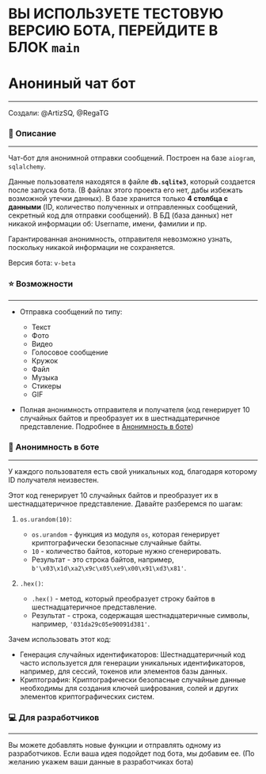 # ВЫ ИСПОЛЬЗУЕТЕ ТЕСТОВУЮ ВЕРСИЮ БОТА, ПЕРЕЙДИТЕ В БЛОК `main`


# Анониный чат бот
-----

Создали: @ArtizSQ, @RegaTG

### 🔰 Описание
-----
Чат-бот для анонимной отправки сообщений. Построен на базе `aiogram`, `sqlalchemy`.

Данные пользователя находятся в файле **`db.sqlite3`**, который создается после запуска бота. (В файлах этого проекта его нет, дабы избежать возможной утечки данных). В базе хранится только **4 столбца с данными** (ID, количество полученных и отправленных сообщений, секретный код для отправки сообщений). В БД (база данных) нет никакой информации об: Username, имени, фамилии и пр.

Гарантированная анонимность, отправителя невозможно узнать, поскольку никакой информации не сохраняется. 

Версия бота: `v-beta`

### ⭐️ Возможности
-----
- Отправка сообщений по типу:
  - Текст
  - Фото
  - Видео
  - Голосовое сообщение
  - Кружок
  - Файл
  - Музыка
  - Стикеры
  - GIF
  

- Полная анонимность отправителя и получателя (код генерирует 10 случайных байтов и преобразует их в шестнадцатеричное представление. Подробнее в [Анонимность в боте](#-анонимность-в-боте))


### 👀 Анонимность в боте
-----
У каждого пользователя есть свой уникальных код, благодаря которому ID получателя неизвестен.

Этот код генерирует 10 случайных байтов и преобразует их в шестнадцатеричное представление. Давайте разберемся по шагам:

1. `os.urandom(10)`:
   - `os.urandom` - функция из модуля `os`, которая генерирует криптографически безопасные случайные байты.
   - `10` - количество байтов, которые нужно сгенерировать.
   - Результат - это строка байтов, например, `b'\x03\x1d\xa2\x9c\x05\xe9\x00\x91\xd3\x81'`.

2. `.hex()`:
   - `.hex()` - метод, который преобразует строку байтов в шестнадцатеричное представление.
   - Результат - строка, содержащая шестнадцатеричные символы, например, `'031da29c05e90091d381'`.

Зачем использовать этот код:

- Генерация случайных идентификаторов: Шестнадцатеричный код часто используется для генерации уникальных идентификаторов, например, для сессий, токенов или элементов базы данных.
- Криптография: Криптографически безопасные случайные данные необходимы для создания ключей шифрования, солей и других элементов криптографических систем.



### 💻 Для разработчиков
-----
Вы можете добавлять новые функции и отправлять одному из разработчиков. Если ваша идея подойдет под бота, мы добавим ее. (По желанию укажем ваши данные в разработчиках бота)
